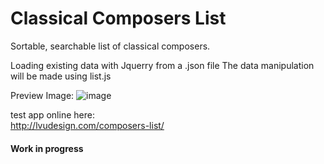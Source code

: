 # Classical Composers List
Sortable, searchable list of classical composers.  

Loading existing data with Jquerry from a .json file
The data manipulation will be made using list.js

Preview Image:
![image](https://github.com/LiviuLvu/canvas-clock/blob/master/composers-list.jpg)  


test app online here:  
http://lvudesign.com/composers-list/  

#### Work in progress  
